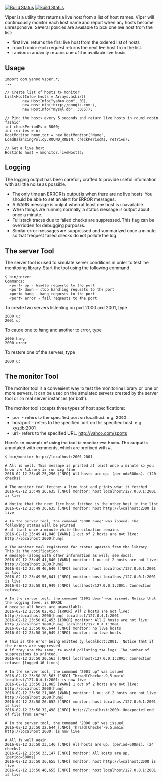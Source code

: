 [![Build Status](http://api.screwdriver.corp.yahoo.com:4080/badge/78468/component/icon)](http://api.screwdriver.corp.yahoo.com:4080/badge/78468/component/target)
[![Build Status](http://api.screwdriver.corp.yahoo.com:4080/badge/78468/release/icon)](http://api.screwdriver.corp.yahoo.com:4080/badge/78468/release/target)

Viper is a utility that returns a live host from a list of host names.
Viper will continuously monitor each host name and report when any hosts become unresponsive.
Several policies are available to pick one live host from the list:

* first live: returns the first live host from the ordered list of hosts
* round robin: each request returns the next live host from the list.
* random: randomly returns one of the available live hosts

## Usage

```
import com.yahoo.viper.*;
...

// Create list of hosts to monitor
List<HostInfo> hosts = Arrays.asList(
        new HostInfo("yahoo.com", 80),
        new HostInfo("http://google.com"),
        new HostInfo("mysql.db", 3365));

// Ping the hosts every 5 seconds and return live hosts in round robin fashion
int checkPeriodMs = 5000;
int retries = 0;
HostMonitor hmonitor = new HostMonitor("Name", LoadBalancingPolicy.ROUND_ROBIN, checkPeriodMs, retries);

// Get a live host
HostInfo host = hmonitor.liveHost();
```

## Logging

The logging output has been carefully crafted to provide useful information with as little noise as possible.

* The only time an ERROR is output is when there are no live hosts. You should be able to set an alert for ERROR messages.
* A WARN message is output when at least one host is unavailable.
* When things are running normally, a status message is output about once a minute.
* Full stack traces due to failed checks are suppressed. This flag can be overridden for debugging purposes.
* Similar error messages are suppressed and summarized once a minute so that frequest failed checks do not pollute the log.

## The server Tool

The server tool is used to simulate server conditions in order to test
the monitoring library. Start the tool using the following command.

```
$ bin/server
Commands:
  <port> up - handle requests to the port
  <port> down - stop handling requests to the port
  <port> hang - hang requests to the port
  <port> error - fail requests to the port
```

To create two servers listenting on port 2000 and 2001, type
```
2000 up
2001 up
```

To cause one to hang and another to error, type
```
2000 hang
2000 error
```

To restore one of the servers, type
```
2000 up
```

## The monitor Tool

The monitor tool is a convenient way to test the monitoring library on
one or more servers. It can be used on the simulated servers created
by the server tool or on real server instances (or both).

The monitor tool accepts three types of host specifications:

* port - refers to the specified port on localhost. e.g. 2000
* host:port - refers to the specified port on the specified host. e.g. xyzdb:2001
* url - refers to the specified URL. http://yahoo.com/sports

Here's an example of using the tool to monitor two hosts. The output is annotated with comments, which
are prefixed with #.

```
$ bin/monitor http://localhost:2000 2001

# All is well. This message is printed at least once a minute so you know the library is running fine
2016-02-12 23:49:25,256 [INFO] All hosts are up. (period=500ms). (120 checks)

# The monitor tool fetches a live host and prints what it fetched
2016-02-12 23:49:26,635 [INFO] monitor: host localhost/127.0.0.1:2001 is live

# Notice that the next live host fetched is the other host in the list
2016-02-12 23:49:36,635 [INFO] monitor: host http://localhost:2000 is live

# In the server tool, the command "2000 hung" was issued. The following status will be printed
# at least once a minute while the situation remains
2016-02-12 23:49:41,840 [WARN] 1 out of 2 hosts are not live: http://localhost:2000(hung)

# The monitor tool registered for status updates from the library. This is the notification
# message (along with other information as well; see docs).
2016-02-12 23:49:41,840 [WARN] monitor: 1 out of 2 hosts are not live: http://localhost:2000(hung)
2016-02-12 23:49:46,640 [INFO] monitor: host localhost/127.0.0.1:2001 is live
2016-02-12 23:49:56,641 [INFO] monitor: host localhost/127.0.0.1:2001 is live
2016-02-12 23:50:01,949 [INFO] localhost/127.0.0.1:2001: Connection refused

# In the server tool, the command "2001 down" was issued. Notice that the logging level is ERROR
# because all hosts are unavailable.
2016-02-12 23:50:02,453 [ERROR] All 2 hosts are not live: http://localhost:2000(hung) localhost/127.0.0.1:2001
2016-02-12 23:50:02,453 [ERROR] monitor: All 2 hosts are not live: http://localhost:2000(hung) localhost/127.0.0.1:2001
2016-02-12 23:50:06,644 [INFO] monitor: no live hosts
2016-02-12 23:50:16,649 [INFO] monitor: no live hosts

# This is the error being emitted by localhost:2001.  Notice that if the errors are suppressed
# if they are the same, to avoid polluting the logs. The number of suppressions is printed.
2016-02-12 23:50:20,563 [INFO] localhost/127.0.0.1:2001: Connection refused [logged 36 times]

# In the server tool, the command "2001 up" was issued
2016-02-12 23:50:20,563 [INFO] Thread[Checker-9,5,main] localhost/127.0.0.1:2001: is now live
2016-02-12 23:50:21,065 [WARN] 1 out of 2 hosts are not live: http://localhost:2000(hung)
2016-02-12 23:50:21,066 [WARN] monitor: 1 out of 2 hosts are not live: http://localhost:2000(hung)
2016-02-12 23:50:26,652 [INFO] monitor: host localhost/127.0.0.1:2001 is live
2016-02-12 23:50:32,498 [INFO] http://localhost:2000: Unexpected end of file from server

# In the server tool, the command "2000 up" was issued
2016-02-12 23:50:32,644 [INFO] Thread[Checker-9,5,main] http://localhost:2000: is now live

# All is well again
2016-02-12 23:50:33,146 [INFO] All hosts are up. (period=500ms). (24 checks)
2016-02-12 23:50:33,147 [INFO] monitor: All hosts are up. (period=500ms)
2016-02-12 23:50:36,655 [INFO] monitor: host http://localhost:2000 is live
2016-02-12 23:50:46,655 [INFO] monitor: host localhost/127.0.0.1:2001 is live
```
